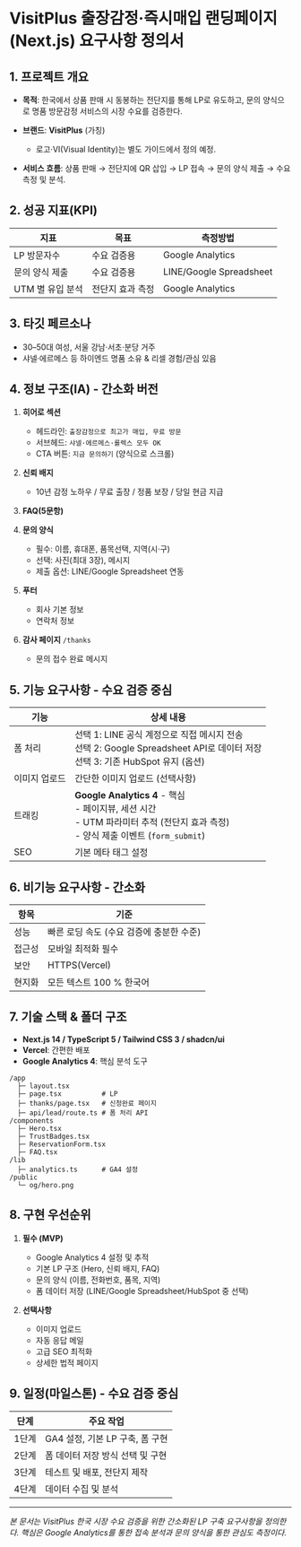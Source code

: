 # VisitPlus 출장감정·즉시매입 랜딩페이지(Next.js) 요구사항 정의서

## 1. 프로젝트 개요

* **목적**: 한국에서 상품 판매 시 동봉하는 전단지를 통해 LP로 유도하고, 문의 양식으로 명품 방문감정 서비스의 시장 수요를 검증한다.
* **브랜드**: **VisitPlus** (가칭)

  * 로고·VI(Visual Identity)는 별도 가이드에서 정의 예정.
* **서비스 흐름**: 상품 판매 → 전단지에 QR 삽입 → LP 접속 → 문의 양식 제출 → 수요 측정 및 분석.

## 2. 성공 지표(KPI)

| 지표         | 목표 | 측정방법 |
| ---------- | ------- | ------- |
| LP 방문자수   | 수요 검증용 | Google Analytics |
| 문의 양식 제출 | 수요 검증용 | LINE/Google Spreadsheet |
| UTM 별 유입 분석 | 전단지 효과 측정 | Google Analytics |

## 3. 타깃 페르소나

* 30–50대 여성, 서울 강남·서초·분당 거주
* 샤넬·에르메스 등 하이엔드 명품 소유 & 리셀 경험/관심 있음

## 4. 정보 구조(IA) - 간소화 버전

1. **히어로 섹션**

   * 헤드라인: `출장감정으로 최고가 매입, 무료 방문`
   * 서브헤드: `샤넬·에르메스·롤렉스 모두 OK`
   * CTA 버튼: `지금 문의하기` (양식으로 스크롤)
2. **신뢰 배지**

   * 10년 감정 노하우 / 무료 출장 / 정품 보장 / 당일 현금 지급
3. **FAQ(5문항)**
4. **문의 양식**

   * 필수: 이름, 휴대폰, 품목선택, 지역(시·구)
   * 선택: 사진(최대 3장), 메시지
   * 제출 옵션: LINE/Google Spreadsheet 연동
5. **푸터**

   * 회사 기본 정보
   * 연락처 정보
6. **감사 페이지** `/thanks`

   * 문의 접수 완료 메시지

## 5. 기능 요구사항 - 수요 검증 중심

| 기능       | 상세 내용                                                        |
| -------- | ------------------------------------------------------------ |
| 폼 처리     | 선택 1: LINE 공식 계정으로 직접 메시지 전송<br>선택 2: Google Spreadsheet API로 데이터 저장<br>선택 3: 기존 HubSpot 유지 (옵션)                      |
| 이미지 업로드  | 간단한 이미지 업로드 (선택사항)                              |
| 트래킹      | **Google Analytics 4** - 핵심<br>- 페이지뷰, 세션 시간<br>- UTM 파라미터 추적 (전단지 효과 측정)<br>- 양식 제출 이벤트 (`form_submit`)     |
| SEO      | 기본 메타 태그 설정                              |

## 6. 비기능 요구사항 - 간소화

| 항목  | 기준                                    |
| --- | ------------------------------------- |
| 성능  | 빠른 로딩 속도 (수요 검증에 충분한 수준)      |
| 접근성 | 모바일 최적화 필수         |
| 보안  | HTTPS(Vercel) |
| 현지화 | 모든 텍스트 100 % 한국어           |

## 7. 기술 스택 & 폴더 구조

* **Next.js 14 / TypeScript 5 / Tailwind CSS 3 / shadcn/ui**
* **Vercel**: 간편한 배포
* **Google Analytics 4**: 핵심 분석 도구

```
/app
  ├─ layout.tsx
  ├─ page.tsx          # LP
  ├─ thanks/page.tsx   # 신청완료 페이지
  ├─ api/lead/route.ts # 폼 처리 API
/components
  ├─ Hero.tsx
  ├─ TrustBadges.tsx
  ├─ ReservationForm.tsx
  ├─ FAQ.tsx
/lib
  ├─ analytics.ts      # GA4 설정
/public
  └─ og/hero.png
```

## 8. 구현 우선순위

1. **필수 (MVP)**
   - Google Analytics 4 설정 및 추적
   - 기본 LP 구조 (Hero, 신뢰 배지, FAQ)
   - 문의 양식 (이름, 전화번호, 품목, 지역)
   - 폼 데이터 저장 (LINE/Google Spreadsheet/HubSpot 중 선택)

2. **선택사항**
   - 이미지 업로드
   - 자동 응답 메일
   - 고급 SEO 최적화
   - 상세한 법적 페이지

## 9. 일정(마일스톤) - 수요 검증 중심

| 단계  | 주요 작업                                               |
| --- | --------------------------------------------------- |
| 1단계 | GA4 설정, 기본 LP 구축, 폼 구현                            |
| 2단계 | 폼 데이터 저장 방식 선택 및 구현                            |
| 3단계 | 테스트 및 배포, 전단지 제작                        |
| 4단계 | 데이터 수집 및 분석 |

---

*본 문서는 VisitPlus 한국 시장 수요 검증을 위한 간소화된 LP 구축 요구사항을 정의한다. 핵심은 Google Analytics를 통한 접속 분석과 문의 양식을 통한 관심도 측정이다.*